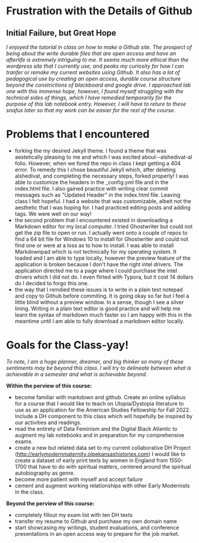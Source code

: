 Frustration with the Details of Github
======================================

Initial Failure, but Great Hope
-------------------------------

_I enjoyed the tutorial in class on how to make a Github site. The prospect of being about the write durable files that are open access and have an afterlife is extremely intriguing to me. It seems much more ethical than the wordpress site that I currently use, and peaks my curiosity for how I can tranfer or remake my current websites using Github. It also has a lot of pedagogical use by creating an open access, durable course structure beyond the constrictions of blackboard and google drive. I approached lab one with this immense hope, however, I found myself struggling with the technical sides of things, which I have remedied temporarily for the purpose of this lab notebook entry. However, I will have to reture to these snafus later so that my work can be easier for the rest of the course._

# Problems that I encountered #

* forking the my desired Jekyll theme. I found a theme that was aestetically pleasing to me and which I was excited about--alshedivat-al folio. However, when we fored the repo in class I kept getting a 404 error. To remedy this I chose beautiful Jekyll which, after deleting alshedivat, and completing the necessary steps, forked properly! I was able to customize the headers in the _config.yml file and in the index.html file. I also gained practice with writing clear commit messages such as "Updated Header" in the index.html file. Leaving class I felt hopeful. I had a website that was customizable, albeit not the aesthetic that I was hoping for. I had practiced editing posts and adding tags. We were well on our way!
* the second problem that I encountered existed in downloading a Markdown editor for my local computer. I tried Ghostwriter but could not get the zip file to open or run. I actually went onto a couple of repos to find a 64 bit file for Windows 10 to install for Ghostwriter and could not find one or were at a loss as to how to install. I was able to install Markdownpad which is not technically for my operating system. It loaded and I am able to type locally, however the preview feature of the application is broken because I don't have the right intel drivers. The application directed me to a page where I could purchase the intel drivers which I did not do. I even flirted with Typora, but it cost 14 dollars do I decided to forgo this one.
* the way that I remdied these issues is to write in a plain text notepad and copy to Github before commiting.  It is going okay so far but I feel a little blind without a preview window.  In a sense, though I see a silver lining.  Writing in a plain text editor is good practice and will help me learn the syntax of markdown much faster so I am happy with this in the meantime until I am able to fully download a markdown editor locally.


# Goals for the Class-yay! #
_To note, I am a huge planner, dreamer, and big thinker so many of these sentiments may be beyond this class. I will try to delineate between what is achievable in a semester and what is achievable beyond._

**Within the perview of this course:**

* become familiar with markdown and github. Create an online syllabus for a course that I would like to teach on Utopia/Dystopia literature to use as an application for the American Studies Fellowship for Fall 2022. Include a DH component to this class which will hopefully be inspired by our activities and readings.
* read the entirety of Data Feminism and the Digital Black Atlantic to augment my lab notebooks and in preparation for my comprehensive exams.
* create a new but related data set to my current collaborative DH Project (http://earlymodernmaternity.olpekansashistories.com) I would like to create a dataset of early print texts by women in England from 1550-1700 that have to do with spiritual matters, centered around the spiritual autobiography as genre.
* become more patient with myself and accept failure
* cement and augment working relationships with other Early Modernists in the class.

**Beyond the perview of this course:**

* completely fillout my exam list with ten DH texts
* transfer my resume to Github and purchase my own domain name
* start showcasing my writings, student evaluations, and conference presentations in an open access way to prepare for the job market.
